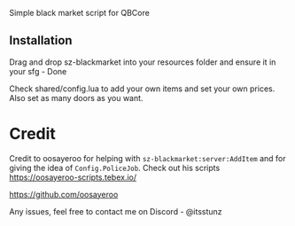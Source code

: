 Simple black market script for QBCore

## Installation

Drag and drop sz-blackmarket into your resources folder and ensure it in your sfg - Done

Check shared/config.lua to add your own items and set your own prices.
Also set as many doors as you want.

# Credit

Credit to oosayeroo for helping with `sz-blackmarket:server:AddItem` and for giving the idea of `Config.PoliceJob`. Check out his scripts
https://oosayeroo-scripts.tebex.io/

https://github.com/oosayeroo

Any issues, feel free to contact me on Discord - @itsstunz
